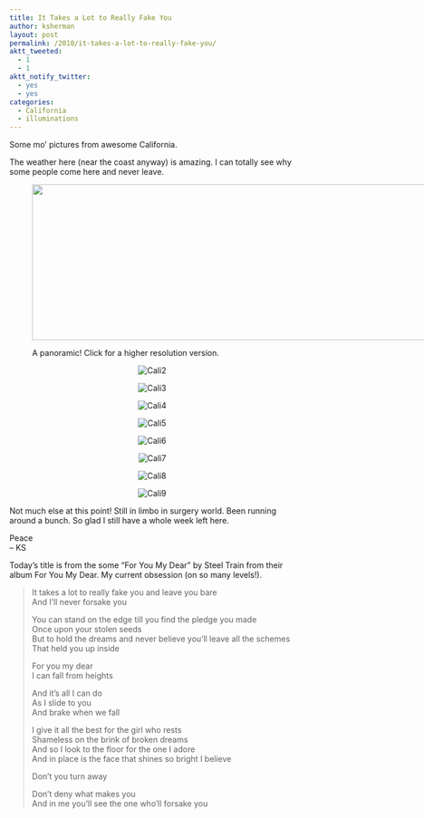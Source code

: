 ```yaml
---
title: It Takes a Lot to Really Fake You
author: ksherman
layout: post
permalink: /2010/it-takes-a-lot-to-really-fake-you/
aktt_tweeted:
  - 1
  - 1
aktt_notify_twitter:
  - yes
  - yes
categories:
  - California
  - illuminations
---
```

Some mo&#8217; pictures from awesome California.

The weather here (near the coast anyway) is amazing. I can totally see why some people come here and never leave.<figure style="width: 800px;" class="wp-caption aligncenter">

[<img title="Cali1" src="https://s3-us-west-2.amazonaws.com/assets.kshermphoto.com/2010PostsImages/05-MAY/053010_Cali1.jpg" alt="" width="800" height="275" />][1]<figcaption class="wp-caption-text">A panoramic! Click for a higher resolution version. </figcaption></figure> 

<p style="text-align: center;">
  <img src="https://s3-us-west-2.amazonaws.com/assets.kshermphoto.com/2010PostsImages/05-MAY/053010_Cali2.jpg" alt="Cali2" />
</p>

<p style="text-align: center;">
  <img src="https://s3-us-west-2.amazonaws.com/assets.kshermphoto.com/2010PostsImages/05-MAY/053010_Cali3.jpg" alt="Cali3" />
</p>

<p style="text-align: center;">
  <img src="https://s3-us-west-2.amazonaws.com/assets.kshermphoto.com/2010PostsImages/05-MAY/053010_Cali4.jpg" alt="Cali4" />
</p>

<p style="text-align: center;">
  <img src="https://s3-us-west-2.amazonaws.com/assets.kshermphoto.com/2010PostsImages/05-MAY/053010_Cali5.jpg" alt="Cali5" />
</p>

<p style="text-align: center;">
  <img src="https://s3-us-west-2.amazonaws.com/assets.kshermphoto.com/2010PostsImages/05-MAY/053010_Cali6.jpg" alt="Cali6" />
</p>

<p style="text-align: center;">
  <img src="https://s3-us-west-2.amazonaws.com/assets.kshermphoto.com/2010PostsImages/05-MAY/053010_Cali7.jpg" alt="Cali7" />
</p>

<p style="text-align: center;">
  <img src="https://s3-us-west-2.amazonaws.com/assets.kshermphoto.com/2010PostsImages/05-MAY/053010_Cali8.jpg" alt="Cali8" />
</p>

<p style="text-align: center;">
  <img src="https://s3-us-west-2.amazonaws.com/assets.kshermphoto.com/2010PostsImages/05-MAY/053010_Cali9.jpg" alt="Cali9" />
</p>

Not much else at this point! Still in limbo in surgery world. Been running around a bunch. So glad I still have a whole week left here.

Peace  
&#8211; KS

Today&#8217;s title is from the some &#8220;For You My Dear&#8221; by Steel Train from their album For You My Dear. My current obsession (on so many levels!).

> It takes a lot to really fake you and leave you bare  
> And I&#8217;ll never forsake you
> 
> You can stand on the edge till you find the pledge you made  
> Once upon your stolen seeds  
> But to hold the dreams and never believe you&#8217;ll leave all the schemes  
> That held you up inside
> 
> For you my dear  
> I can fall from heights
> 
> And it&#8217;s all I can do  
> As I slide to you  
> And brake when we fall
> 
> I give it all the best for the girl who rests  
> Shameless on the brink of broken dreams  
> And so I look to the floor for the one I adore  
> And in place is the face that shines so bright I believe
> 
> Don&#8217;t you turn away
> 
> Don&#8217;t deny what makes you  
> And in me you&#8217;ll see the one who&#8217;ll forsake you

 [1]: https://s3-us-west-2.amazonaws.com/assets.kshermphoto.com/2010PostsImages/05-MAY/053010_Cali1.jpg